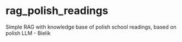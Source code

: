 # rag_polish_readings
Simple RAG with knowledge base of polish school readings, based on polish LLM - Bielik
